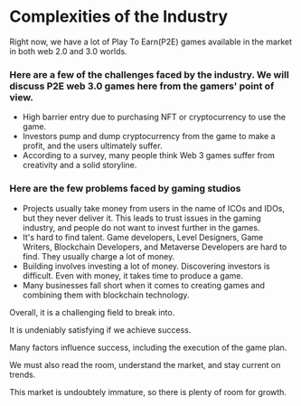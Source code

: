 # Complexities of the Industry

Right now, we have a lot of Play To Earn(P2E) games available in the market in both web 2.0 and 3.0 worlds.

### Here are a few of the challenges faced by the industry. We will discuss P2E web 3.0 games here from the gamers' point of view.

* High barrier entry due to purchasing NFT or cryptocurrency to use the game.
* Investors pump and dump cryptocurrency from the game to make a profit, and the users ultimately suffer.
* According to a survey, many people think Web 3 games suffer from creativity and a solid storyline.

### Here are the few problems faced by gaming studios

* Projects usually take money from users in the name of ICOs and IDOs, but they never deliver it. This leads to trust issues in the gaming industry, and people do not want to invest further in the games.
* It's hard to find talent. Game developers, Level Designers, Game Writers, Blockchain Developers, and Metaverse Developers are hard to find. They usually charge a lot of money.&#x20;
* Building involves investing a lot of money. Discovering investors is difficult. Even with money, it takes time to produce a game.
* Many businesses fall short when it comes to creating games and combining them with blockchain technology.

Overall, it is a challenging field to break into.

It is undeniably satisfying if we achieve success.

Many factors influence success, including the execution of the game plan.

We must also read the room, understand the market, and stay current on trends.

This market is undoubtely immature, so there is plenty of room for growth.
